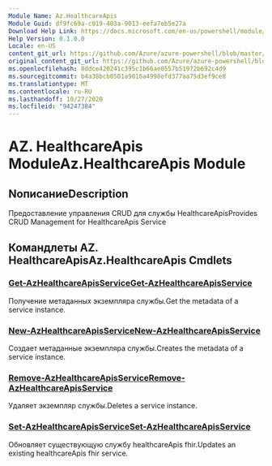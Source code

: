```yaml
---
Module Name: Az.HealthcareApis
Module Guid: df9fc69a-c019-403a-9013-eefa7eb5e27a
Download Help Link: https://docs.microsoft.com/en-us/powershell/module/az.healthcareapis
Help Version: 0.1.0.0
Locale: en-US
content_git_url: https://github.com/Azure/azure-powershell/blob/master/src/HealthcareApis/HealthcareApis/help/Az.HealthcareApis.md
original_content_git_url: https://github.com/Azure/azure-powershell/blob/master/src/HealthcareApis/HealthcareApis/help/Az.HealthcareApis.md
ms.openlocfilehash: 8ddce420241c395c1b66ae0557b51972b692c4d9
ms.sourcegitcommit: b4a38bcb0501a9016a4998efd377aa75d3ef9ce8
ms.translationtype: MT
ms.contentlocale: ru-RU
ms.lasthandoff: 10/27/2020
ms.locfileid: "94247384"
---
```

# <span data-ttu-id="480a9-101">AZ. HealthcareApis Module</span><span class="sxs-lookup"><span data-stu-id="480a9-101">Az.HealthcareApis Module</span></span>
## <span data-ttu-id="480a9-102">Nописание</span><span class="sxs-lookup"><span data-stu-id="480a9-102">Description</span></span>
<span data-ttu-id="480a9-103">Предоставление управления CRUD для службы HealthcareApis</span><span class="sxs-lookup"><span data-stu-id="480a9-103">Provides CRUD Management for HealthcareApis Service</span></span>

## <span data-ttu-id="480a9-104">Командлеты AZ. HealthcareApis</span><span class="sxs-lookup"><span data-stu-id="480a9-104">Az.HealthcareApis Cmdlets</span></span>
### [<span data-ttu-id="480a9-105">Get-AzHealthcareApisService</span><span class="sxs-lookup"><span data-stu-id="480a9-105">Get-AzHealthcareApisService</span></span>](Get-AzHealthcareApisService.md)
<span data-ttu-id="480a9-106">Получение метаданных экземпляра службы.</span><span class="sxs-lookup"><span data-stu-id="480a9-106">Get the metadata of a service instance.</span></span>

### [<span data-ttu-id="480a9-107">New-AzHealthcareApisService</span><span class="sxs-lookup"><span data-stu-id="480a9-107">New-AzHealthcareApisService</span></span>](New-AzHealthcareApisService.md)
<span data-ttu-id="480a9-108">Создает метаданные экземпляра службы.</span><span class="sxs-lookup"><span data-stu-id="480a9-108">Creates the metadata of a service instance.</span></span>

### [<span data-ttu-id="480a9-109">Remove-AzHealthcareApisService</span><span class="sxs-lookup"><span data-stu-id="480a9-109">Remove-AzHealthcareApisService</span></span>](Remove-AzHealthcareApisService.md)
<span data-ttu-id="480a9-110">Удаляет экземпляр службы.</span><span class="sxs-lookup"><span data-stu-id="480a9-110">Deletes a service instance.</span></span>

### [<span data-ttu-id="480a9-111">Set-AzHealthcareApisService</span><span class="sxs-lookup"><span data-stu-id="480a9-111">Set-AzHealthcareApisService</span></span>](Set-AzHealthcareApisService.md)
<span data-ttu-id="480a9-112">Обновляет существующую службу healthcareApis fhir.</span><span class="sxs-lookup"><span data-stu-id="480a9-112">Updates an existing healthcareApis fhir service.</span></span>

